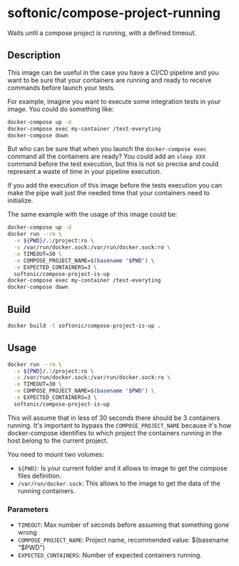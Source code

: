 # softonic/compose-project-running

Waits until a compose project is running, with a defined timeout.

## Description

This image can be useful in the case you have a CI/CD pipeline and you want to be sure that
your containers are running and ready to receive commands before launch your tests.

For example, imagine you want to execute some integration tests in your image. You could do something like:

``` bash
docker-compose up -d
docker-compose exec my-container /test-everyting
docker-compose down
```

But who can be sure that when you launch the `docker-compose exec` command all the containers are ready?
You could add an `sleep XXX` command before the test execution, but this is not so precise and could
represent a waste of time in your pipeline execution.

If you add the execution of this image before the tests execution you can make the pipe wait just the needed
time that your containers need to initialize.

The same example with the usage of this image could be:

``` bash
docker-compose up -d
docker run --rm \
  -v ${PWD}/.:/project:ro \
  -v /var/run/docker.sock:/var/run/docker.sock:ro \
  -e TIMEOUT=30 \
  -e COMPOSE_PROJECT_NAME=$(basename "$PWD") \
  -e EXPECTED_CONTAINERS=3 \
  softonic/compose-project-is-up
docker-compose exec my-container /test-everyting
docker-compose down
```

## Build

``` bash
docker build -t softonic/compose-project-is-up .
```

## Usage

``` bash
docker run --rm \
  -v ${PWD}/.:/project:ro \
  -v /var/run/docker.sock:/var/run/docker.sock:ro \
  -e TIMEOUT=30 \
  -e COMPOSE_PROJECT_NAME=$(basename "$PWD") \
  -e EXPECTED_CONTAINERS=3 \
  softonic/compose-project-is-up
```

This will assume that in less of 30 seconds there should be 3 containers running.
It's important to bypass the `COMPOSE_PROJECT_NAME` because it's how docker-compose identifies
to which project the containers running in the host belong to the current project.

You need to mount two volumes:

- `${PWD}`: Is your current folder and it allows to image to get the compose files definition.
- `/var/run/docker.sock`: This allows to the image to get the data of the running containers.

### Parameters

- `TIMEOUT`: Max number of seconds before assuming that something gone wrong
- `COMPOSE_PROJECT_NAME`: Project name, recommended value: $(basename "$PWD")
- `EXPECTED_CONTAINERS`: Number of expected containers running.

